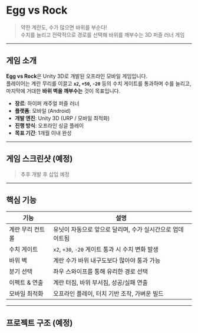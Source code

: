 # Egg vs Rock

> 약한 계란도, 수가 많으면 바위를 부순다!  
> 수치를 늘리고 전략적으로 경로를 선택해 바위를 깨부수는 3D 퍼즐 러너 게임

---

## 게임 소개

**Egg vs Rock**은 Unity 3D로 개발된 오프라인 모바일 게임입니다.  
플레이어는 계란 무리를 이끌고 **`x2`, `+50`, `-20`** 등의 수치 게이트를 통과하며 수를 늘리고,  
마지막에 거대한 **바위 벽을 깨부수는** 것이 목표입니다.

- **장르**: 하이퍼 캐주얼 퍼즐 러너  
- **플랫폼**: 모바일 (Android)  
- **개발 엔진**: Unity 3D (URP / 모바일 최적화)  
- **진행 방식**: 오프라인 싱글 플레이  
- **목표 기간**: 1개월 이내 완성

---

## 게임 스크린샷 (예정)

> 추후 개발 후 삽입 예정

---

## 핵심 기능

| 기능 | 설명 |
|------|------|
| 계란 무리 컨트롤 | 유닛이 자동으로 앞으로 달리며, 수가 실시간으로 업데이트됨 |
|  수치 게이트 | `x2`, `+30`, `-20` 게이트 통과 시 수치 변화 발생 |
|  바위 벽 | 계란 수가 바위 내구도보다 많아야 통과 가능 |
|  분기 선택 | 좌우 스와이프를 통해 유리한 경로 선택 |
|  이펙트 & 연출 | 계란 터짐, 바위 부서짐, 성공/실패 연출 |
|  모바일 최적화 | 오프라인 플레이, 터치 기반 조작, 가벼운 빌드

---

## 프로젝트 구조 (예정)

